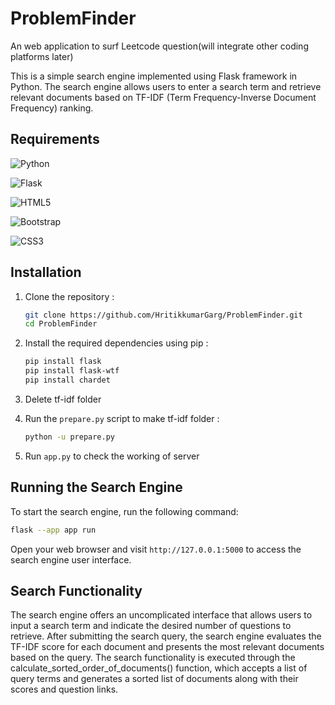 # ProblemFinder

An web application to surf Leetcode question(will integrate other coding platforms later)

This is a simple search engine implemented using Flask framework in Python. The search engine allows users to enter a search term and retrieve relevant documents based on TF-IDF (Term Frequency-Inverse Document Frequency) ranking.


## Requirements

![Python](https://img.shields.io/badge/python-3670A0?style=for-the-badge&logo=python&logoColor=ffdd54)

![Flask](https://img.shields.io/badge/flask-%23000.svg?style=for-the-badge&logo=flask&logoColor=white)

![HTML5](https://img.shields.io/badge/html5-%23E34F26.svg?style=for-the-badge&logo=html5&logoColor=white)

![Bootstrap](https://img.shields.io/badge/bootstrap-%238511FA.svg?style=for-the-badge&logo=bootstrap&logoColor=white)

![CSS3](https://img.shields.io/badge/css3-%231572B6.svg?style=for-the-badge&logo=css3&logoColor=white)

## Installation

1. Clone the repository :
   ```bash
   git clone https://github.com/HritikkumarGarg/ProblemFinder.git
   cd ProblemFinder
   ```
2. Install the required dependencies using pip :
   ```bash
   pip install flask
   pip install flask-wtf
   pip install chardet
   ```
3. Delete tf-idf folder

4. Run the `prepare.py` script to make tf-idf folder :
   ```bash
   python -u prepare.py
   ```
5. Run `app.py` to check the working of server

## Running the Search Engine

To start the search engine, run the following command:

```bash
flask --app app run
```

Open your web browser and visit `http://127.0.0.1:5000` to access the search engine user interface.

## Search Functionality

The search engine offers an uncomplicated interface that allows users to input a search term and indicate the desired number of questions to retrieve. After submitting the search query, the search engine evaluates the TF-IDF score for each document and presents the most relevant documents based on the query. The search functionality is executed through the calculate_sorted_order_of_documents() function, which accepts a list of query terms and generates a sorted list of documents along with their scores and question links.


